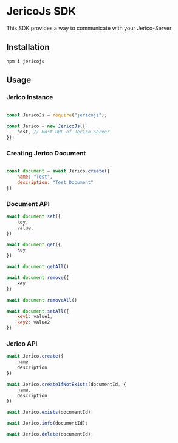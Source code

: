 # JericoJs SDK

This SDK provides a way to communicate with your Jerico-Server

## Installation

```
npm i jericojs
```

## Usage

### Jerico Instance
```js

const JericoJs = require("jericojs");

const Jerico = new JericoJs({
    host, // Host URL of Jerico-Server
});

```

### Creating Jerico Document

```js

const document = await Jerico.create({
    name: "Test",
    description: "Test Document"
})

```

### Document API

```js
await document.set({
    key,
    value,
})

await document.get({
    key
})

await document.getAll()

await document.remove({
    key
})

await document.removeAll()

await document.setAll({
    key1: value1,
    key2: value2
})
```

### Jerico API

```js
await Jerico.create({
    name
    description
})

await Jerico.createIfNotExists(documentId, {
    name,
    description
})

await Jerico.exists(documentId);

await Jerico.info(documentId);

await Jerico.delete(documentId);
```